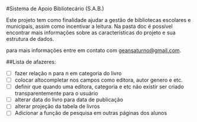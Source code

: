 #Sistema de Apoio Bibliotecário (S.A.B.)

Este projeto tem como finalidade ajudar a gestão de bibliotecas escolares e municipais, assim como incentivar  a leitura.
Na pasta doc é possível encontrar mais informações sobre as características do projeto e sua estrutura de dados.

para mais informações entre em contato com geansaturno@gmail.com.

##Lista de afazeres:

- [ ] fazer relação n para n em categoria do livro
- [ ] colocar altocompletar nos campos como editora, autor genero e etc.
- [ ] definir que quando uma editora, categoria e etc não existir ser criado transparentemente para o usuário
- [ ] alterar data do livro para data de publicação
- [ ] alterar projeção da tabela de livros
- [ ] Adicionar a função de pesquisa em outras páginas dos alunos
